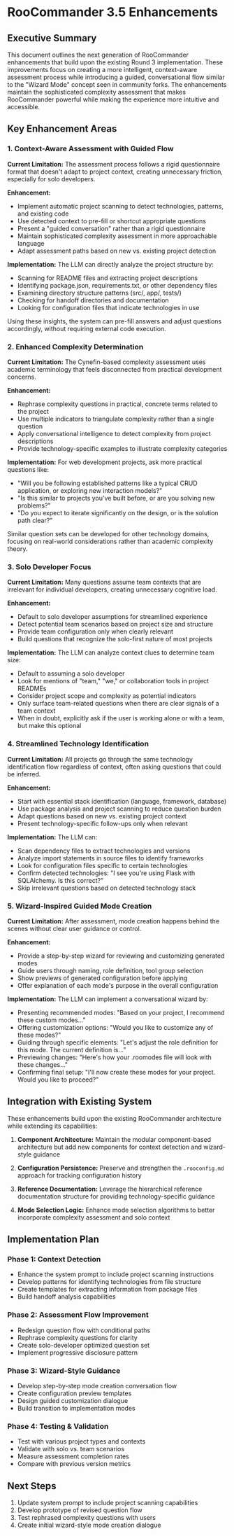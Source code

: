 # RooCommander 3.5 Enhancements

## Executive Summary

This document outlines the next generation of RooCommander enhancements that build upon the existing Round 3 implementation. These improvements focus on creating a more intelligent, context-aware assessment process while introducing a guided, conversational flow similar to the "Wizard Mode" concept seen in community forks. The enhancements maintain the sophisticated complexity assessment that makes RooCommander powerful while making the experience more intuitive and accessible.

## Key Enhancement Areas

### 1. Context-Aware Assessment with Guided Flow

**Current Limitation:** The assessment process follows a rigid questionnaire format that doesn't adapt to project context, creating unnecessary friction, especially for solo developers.

**Enhancement:**
- Implement automatic project scanning to detect technologies, patterns, and existing code
- Use detected context to pre-fill or shortcut appropriate questions
- Present a "guided conversation" rather than a rigid questionnaire
- Maintain sophisticated complexity assessment in more approachable language
- Adapt assessment paths based on new vs. existing project detection

**Implementation:**
The LLM can directly analyze the project structure by:
- Scanning for README files and extracting project descriptions
- Identifying package.json, requirements.txt, or other dependency files
- Examining directory structure patterns (src/, app/, tests/)
- Checking for handoff directories and documentation
- Looking for configuration files that indicate technologies in use

Using these insights, the system can pre-fill answers and adjust questions accordingly, without requiring external code execution.

### 2. Enhanced Complexity Determination

**Current Limitation:** The Cynefin-based complexity assessment uses academic terminology that feels disconnected from practical development concerns.

**Enhancement:**
- Rephrase complexity questions in practical, concrete terms related to the project
- Use multiple indicators to triangulate complexity rather than a single question
- Apply conversational intelligence to detect complexity from project descriptions
- Provide technology-specific examples to illustrate complexity categories

**Implementation:**
For web development projects, ask more practical questions like:
- "Will you be following established patterns like a typical CRUD application, or exploring new interaction models?"
- "Is this similar to projects you've built before, or are you solving new problems?"
- "Do you expect to iterate significantly on the design, or is the solution path clear?"

Similar question sets can be developed for other technology domains, focusing on real-world considerations rather than academic complexity theory.

### 3. Solo Developer Focus

**Current Limitation:** Many questions assume team contexts that are irrelevant for individual developers, creating unnecessary cognitive load.

**Enhancement:**
- Default to solo developer assumptions for streamlined experience
- Detect potential team scenarios based on project size and structure
- Provide team configuration only when clearly relevant
- Build questions that recognize the solo-first nature of most projects

**Implementation:**
The LLM can analyze context clues to determine team size:
- Default to assuming a solo developer
- Look for mentions of "team," "we," or collaboration tools in project READMEs
- Consider project scope and complexity as potential indicators
- Only surface team-related questions when there are clear signals of a team context
- When in doubt, explicitly ask if the user is working alone or with a team, but make this optional

### 4. Streamlined Technology Identification

**Current Limitation:** All projects go through the same technology identification flow regardless of context, often asking questions that could be inferred.

**Enhancement:**
- Start with essential stack identification (language, framework, database)
- Use package analysis and project scanning to reduce question burden
- Adapt questions based on new vs. existing project context
- Present technology-specific follow-ups only when relevant

**Implementation:**
The LLM can:
- Scan dependency files to extract technologies and versions
- Analyze import statements in source files to identify frameworks
- Look for configuration files specific to certain technologies
- Confirm detected technologies: "I see you're using Flask with SQLAlchemy. Is this correct?"
- Skip irrelevant questions based on detected technology stack

### 5. Wizard-Inspired Guided Mode Creation

**Current Limitation:** After assessment, mode creation happens behind the scenes without clear user guidance or control.

**Enhancement:**
- Provide a step-by-step wizard for reviewing and customizing generated modes
- Guide users through naming, role definition, tool group selection
- Show previews of generated configuration before applying
- Offer explanation of each mode's purpose in the overall configuration

**Implementation:**
The LLM can implement a conversational wizard by:
- Presenting recommended modes: "Based on your project, I recommend these custom modes..."
- Offering customization options: "Would you like to customize any of these modes?"
- Guiding through specific elements: "Let's adjust the role definition for this mode. The current definition is..."
- Previewing changes: "Here's how your .roomodes file will look with these changes..."
- Confirming final setup: "I'll now create these modes for your project. Would you like to proceed?"

## Integration with Existing System

These enhancements build upon the existing RooCommander architecture while extending its capabilities:

1. **Component Architecture:** Maintain the modular component-based architecture but add new components for context detection and wizard-style guidance

2. **Configuration Persistence:** Preserve and strengthen the `.rooconfig.md` approach for tracking configuration history

3. **Reference Documentation:** Leverage the hierarchical reference documentation structure for providing technology-specific guidance

4. **Mode Selection Logic:** Enhance mode selection algorithms to better incorporate complexity assessment and solo context

## Implementation Plan

### Phase 1: Context Detection
- Enhance the system prompt to include project scanning instructions
- Develop patterns for identifying technologies from file structure
- Create templates for extracting information from package files
- Build handoff analysis capabilities

### Phase 2: Assessment Flow Improvement
- Redesign question flow with conditional paths
- Rephrase complexity questions for clarity
- Create solo-developer optimized question set
- Implement progressive disclosure pattern

### Phase 3: Wizard-Style Guidance
- Develop step-by-step mode creation conversation flow
- Create configuration preview templates
- Design guided customization dialogue
- Build transition to implementation modes

### Phase 4: Testing & Validation
- Test with various project types and contexts
- Validate with solo vs. team scenarios
- Measure assessment completion rates
- Compare with previous version metrics

## Next Steps

1. Update system prompt to include project scanning capabilities
2. Develop prototype of revised question flow
3. Test rephrased complexity questions with users
4. Create initial wizard-style mode creation dialogue